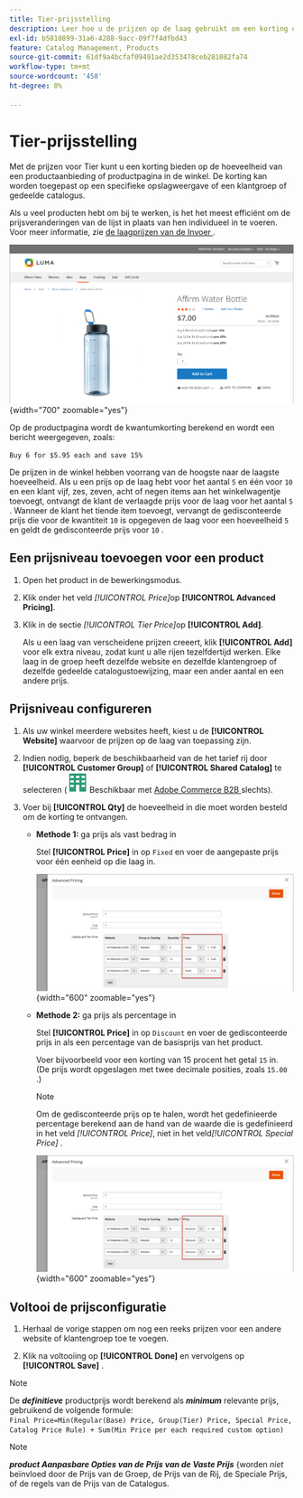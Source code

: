 ```yaml
---
title: Tier-prijsstelling
description: Leer hoe u de prijzen op de laag gebruikt om een korting op de hoeveelheid van een productaanbieding of productpagina aan te bieden.
exl-id: b5810899-31a6-4288-9acc-09f7f4dfbd43
feature: Catalog Management, Products
source-git-commit: 61df9a4bcfaf09491ae2d353478ceb281082fa74
workflow-type: tm+mt
source-wordcount: '458'
ht-degree: 0%

---
```


# Tier-prijsstelling

Met de prijzen voor Tier kunt u een korting bieden op de hoeveelheid van een productaanbieding of productpagina in de winkel. De korting kan worden toegepast op een specifieke opslagweergave of een klantgroep of gedeelde catalogus.

Als u veel producten hebt om bij te werken, is het het meest efficiënt om de prijsveranderingen van de lijst in plaats van hen individueel in te voeren. Voor meer informatie, zie [ de laagprijzen van de Invoer ](../systems/data-import-price-tier.md).

![ de prijs van de Rij op een storefront productpagina ](./assets/product-price-tier-storefront.png){width="700" zoomable="yes"}

Op de productpagina wordt de kwantumkorting berekend en wordt een bericht weergegeven, zoals:

`Buy 6 for $5.95 each and save 15%`

De prijzen in de winkel hebben voorrang van de hoogste naar de laagste hoeveelheid. Als u een prijs op de laag hebt voor het aantal `5` en één voor `10` en een klant vijf, zes, zeven, acht of negen items aan het winkelwagentje toevoegt, ontvangt de klant de verlaagde prijs voor de laag voor het aantal `5` . Wanneer de klant het tiende item toevoegt, vervangt de gedisconteerde prijs die voor de kwantiteit `10` is opgegeven de laag voor een hoeveelheid `5` en geldt de gedisconteerde prijs voor `10` .

## Een prijsniveau toevoegen voor een product

1. Open het product in de bewerkingsmodus.

1. Klik onder het veld _[!UICONTROL Price]_&#x200B;op **[!UICONTROL Advanced Pricing]**.

1. Klik in de sectie _[!UICONTROL Tier Price]_&#x200B;op **[!UICONTROL Add]**.

   Als u een laag van verscheidene prijzen creeert, klik **[!UICONTROL Add]** voor elk extra niveau, zodat kunt u alle rijen tezelfdertijd werken. Elke laag in de groep heeft dezelfde website en dezelfde klantengroep of dezelfde gedeelde catalogustoewijzing, maar een ander aantal en een andere prijs.

## Prijsniveau configureren

1. Als uw winkel meerdere websites heeft, kiest u de **[!UICONTROL Website]** waarvoor de prijzen op de laag van toepassing zijn.

1. Indien nodig, beperk de beschikbaarheid van de het tarief rij door **[!UICONTROL Customer Group]** of **[!UICONTROL Shared Catalog]** te selecteren (![ Adobe Commerce B2B ](../assets/b2b.svg) Beschikbaar met [ Adobe Commerce B2B ](./b2b/../introduction.md) slechts).

1. Voer bij **[!UICONTROL Qty]** de hoeveelheid in die moet worden besteld om de korting te ontvangen.

   - **Methode 1:** ga prijs als vast bedrag in

     Stel **[!UICONTROL Price]** in op `Fixed` en voer de aangepaste prijs voor één eenheid op die laag in.

     ![ Prijs van de Rij als Vast Bedrag ](./assets/product-price-tier-fixed.png){width="600" zoomable="yes"}

   - **Methode 2:** ga prijs als percentage in

     Stel **[!UICONTROL Price]** in op `Discount` en voer de gedisconteerde prijs in als een percentage van de basisprijs van het product.

     Voer bijvoorbeeld voor een korting van 15 procent het getal `15` in. (De prijs wordt opgeslagen met twee decimale posities, zoals `15.00` .)

     >[!NOTE]
     >
     >Om de gedisconteerde prijs op te halen, wordt het gedefinieerde percentage berekend aan de hand van de waarde die is gedefinieerd in het veld _[!UICONTROL Price]_, niet in het veld&#x200B;_[!UICONTROL Special Price]_ .

     ![ Prijs van de Rij als Percentage ](./assets/product-price-tier-discount.png){width="600" zoomable="yes"}

## Voltooi de prijsconfiguratie

1. Herhaal de vorige stappen om nog een reeks prijzen voor een andere website of klantengroep toe te voegen.

1. Klik na voltooiing op **[!UICONTROL Done]** en vervolgens op **[!UICONTROL Save]** .

>[!NOTE]
>
>De **_definitieve_** productprijs wordt berekend als **_minimum_** relevante prijs, gebruikend de volgende formule: <br/>`Final Price=Min(Regular(Base) Price, Group(Tier) Price, Special Price, Catalog Price Rule) + Sum(Min Price per each required custom option)`

>[!NOTE]
>
>_&#x200B;**product Aanpasbare Opties van de Prijs van de Vaste Prijs**&#x200B;_ &lbrace;worden _niet_ beïnvloed door de Prijs van de Groep, de Prijs van de Rij, de Speciale Prijs, of de regels van de Prijs van de Catalogus.
